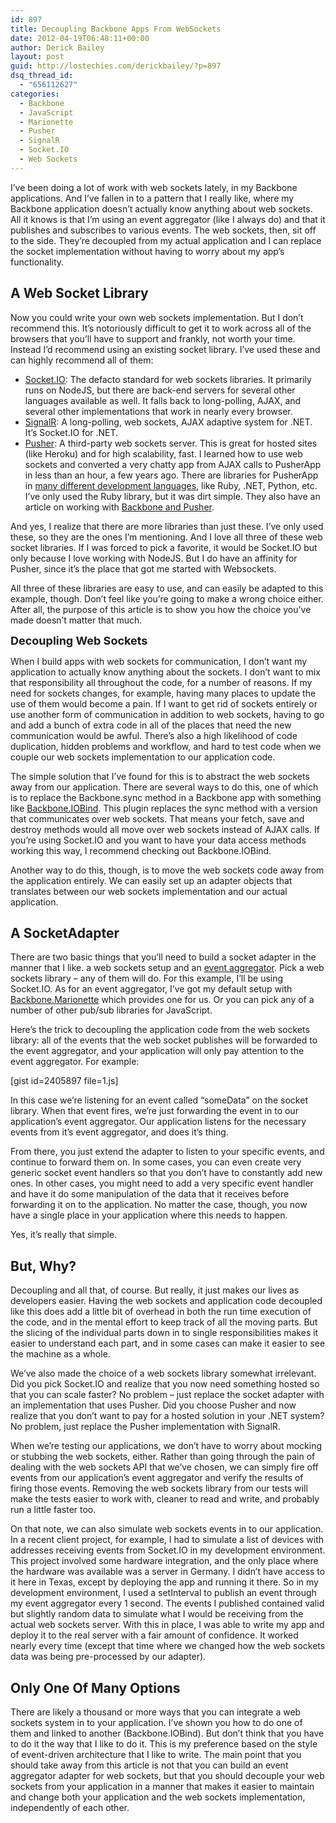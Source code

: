```yaml
---
id: 897
title: Decoupling Backbone Apps From WebSockets
date: 2012-04-19T06:48:11+00:00
author: Derick Bailey
layout: post
guid: http://lostechies.com/derickbailey/?p=897
dsq_thread_id:
  - "656112627"
categories:
  - Backbone
  - JavaScript
  - Marionette
  - Pusher
  - SignalR
  - Socket.IO
  - Web Sockets
---
```

I&#8217;ve been doing a lot of work with web sockets lately, in my Backbone applications. And I&#8217;ve fallen in to a pattern that I really like, where my Backbone application doesn&#8217;t actually know anything about web sockets. All it knows is that I&#8217;m using an event aggregator (like I always do) and that it publishes and subscribes to various events. The web sockets, then, sit off to the side. They&#8217;re decoupled from my actual application and I can replace the socket implementation without having to worry about my app&#8217;s functionality.

## A Web Socket Library

Now you could write your own web sockets implementation. But I don&#8217;t recommend this. It&#8217;s notoriously difficult to get it to work across all of the browsers that you&#8217;ll have to support and frankly, not worth your time. Instead I&#8217;d recommend using an existing socket library. I&#8217;ve used these and can highly recommend all of them:

  * [Socket.IO](http://socket.io/): The defacto standard for web sockets libraries. It primarily runs on NodeJS, but there are back-end servers for several other languages available as well. It falls back to long-polling, AJAX, and several other implementations that work in nearly every browser.
  * [SignalR](http://signalr.net/): A long-polling, web sockets, AJAX adaptive system for .NET. It&#8217;s Socket.IO for .NET.
  * [Pusher](http://pusher.com/): A third-party web sockets server. This is great for hosted sites (like Heroku) and for high scalability, fast. I learned how to use web sockets and converted a very chatty app from AJAX calls to PusherApp in less than an hour, a few years ago. There are libraries for PusherApp in [many different development languages](http://pusher.com/docs/rest_libraries), like Ruby, .NET, Python, etc. I&#8217;ve only used the Ruby library, but it was dirt simple. They also have an article on working with [Backbone and Pusher](http://blog.pusher.com/2011/6/21/backbone-js-now-realtime-with-pusher/).

And yes, I realize that there are more libraries than just these. I&#8217;ve only used these, so they are the ones I&#8217;m mentioning. And I love all three of these web socket libraries. If I was forced to pick a favorite, it would be Socket.IO but only because I love working with NodeJS. But I do have an affinity for Pusher, since it&#8217;s the place that got me started with Websockets.

All three of these libraries are easy to use, and can easily be adapted to this example, though. Don&#8217;t feel like you&#8217;re going to make a wrong choice either. After all, the purpose of this article is to show you how the choice you&#8217;ve made doesn&#8217;t matter that much.

<span style="font-size: 18px; font-weight: bold;">Decoupling Web Sockets</span>

When I build apps with web sockets for communication, I don&#8217;t want my application to actually know anything about the sockets. I don&#8217;t want to mix that responsibility all throughout the code, for a number of reasons. If my need for sockets changes, for example, having many places to update the use of them would become a pain. If I want to get rid of sockets entirely or use another form of communication in addition to web sockets, having to go and add a bunch of extra code in all of the places that need the new communication would be awful. There&#8217;s also a high likelihood of code duplication, hidden problems and workflow, and hard to test code when we couple our web sockets implementation to our application code.

The simple solution that I&#8217;ve found for this is to abstract the web sockets away from our application. There are several ways to do this, one of which is to replace the Backbone.sync method in a Backbone app with something like [Backbone.IOBind](https://github.com/logicalparadox/backbone.iobind). This plugin replaces the sync method with a version that communicates over web sockets. That means your fetch, save and destroy methods would all move over web sockets instead of AJAX calls. If you&#8217;re using Socket.IO and you want to have your data access methods working this way, I recommend checking out Backbone.IOBind.

Another way to do this, though, is to move the web sockets code away from the application entirely. We can easily set up an adapter objects that translates between our web sockets implementation and our actual application.

## A SocketAdapter

There are two basic things that you&#8217;ll need to build a socket adapter in the manner that I like. a web sockets setup and an [event aggregator](http://lostechies.com/derickbailey/2011/07/19/references-routing-and-the-event-aggregator-coordinating-views-in-backbone-js/). Pick a web sockets library &#8211; any of them will do. For this example, I&#8217;ll be using Socket.IO. As for an event aggregator, I&#8217;ve got my default setup with [Backbone.Marionette](https://github.com/derickbailey/backbone.marionette) which provides one for us. Or you can pick any of a number of other pub/sub libraries for JavaScript.

Here&#8217;s the trick to decoupling the application code from the web sockets library: all of the events that the web socket publishes will be forwarded to the event aggregator, and your application will only pay attention to the event aggregator. For example:

[gist id=2405897 file=1.js]

In this case we&#8217;re listening for an event called &#8220;someData&#8221; on the socket library. When that event fires, we&#8217;re just forwarding the event in to our application&#8217;s event aggregator. Our application listens for the necessary events from it&#8217;s event aggregator, and does it&#8217;s thing.

From there, you just extend the adapter to listen to your specific events, and continue to forward them on. In some cases, you can even create very generic socket event handlers so that you don&#8217;t have to constantly add new ones. In other cases, you might need to add a very specific event handler and have it do some manipulation of the data that it receives before forwarding it on to the application. No matter the case, though, you now have a single place in your application where this needs to happen.

Yes, it&#8217;s really that simple.

## But, Why?

Decoupling and all that, of course. But really, it just makes our lives as developers easier. Having the web sockets and application code decoupled like this does add a little bit of overhead in both the run time execution of the code, and in the mental effort to keep track of all the moving parts. But the slicing of the individual parts down in to single responsibilities makes it easier to understand each part, and in some cases can make it easier to see the machine as a whole.

We&#8217;ve also made the choice of a web sockets library somewhat irrelevant. Did you pick Socket.IO and realize that you now need something hosted so that you can scale faster? No problem &#8211; just replace the socket adapter with an implementation that uses Pusher. Did you choose Pusher and now realize that you don&#8217;t want to pay for a hosted solution in your .NET system? No problem, just replace the Pusher implementation with SignalR.

When we&#8217;re testing our applications, we don&#8217;t have to worry about mocking or stubbing the web sockets, either. Rather than going through the pain of dealing with the web sockets API that we&#8217;ve chosen, we can simply fire off events from our application&#8217;s event aggregator and verify the results of firing those events. Removing the web sockets library from our tests will make the tests easier to work with, cleaner to read and write, and probably run a little faster too.

On that note, we can also simulate web sockets events in to our application. In a recent client project, for example, I had to simulate a list of devices with addresses receiving events from Socket.IO in my development environment. This project involved some hardware integration, and the only place where the hardware was available was a server in Germany. I didn&#8217;t have access to it here in Texas, except by deploying the app and running it there. So in my development environment, I used a setInterval to publish an event through my event aggregator every 1 second. The events I published contained valid but slightly random data to simulate what I would be receiving from the actual web sockets server. With this in place, I was able to write my app and deploy it to the real server with a fair amount of confidence. It worked nearly every time (except that time where we changed how the web sockets data was being pre-processed by our adapter).

## Only One Of Many Options

There are likely a thousand or more ways that you can integrate a web sockets system in to your application. I&#8217;ve shown you how to do one of them and linked to another (Backbone.IOBind). But don&#8217;t think that you have to do it the way that I like to do it. This is my preference based on the style of event-driven architecture that I like to write. The main point that you should take away from this article is not that you can build an event aggregator adapter for web sockets, but that you should decouple your web sockets from your application in a manner that makes it easier to maintain and change both your application and the web sockets implementation, independently of each other.